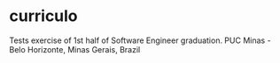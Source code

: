 # curriculo
Tests exercise of 1st half of Software Engineer graduation.
PUC Minas - Belo Horizonte, Minas Gerais, Brazil
